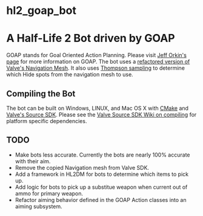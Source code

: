 # hl2_goap_bot
# A Half-Life 2 Bot driven by GOAP #

GOAP stands for Goal Oriented Action Planning.  Please visit [Jeff Orkin's page](http://alumni.media.mit.edu/~jorkin/goap.html) for more information on GOAP.  The bot uses a [refactored version of Valve's Navigation Mesh](taiyungwang/valve_source_plugin_navmesh).  It also uses [Thompson sampling](https://en.wikipedia.org/wiki/Thompson_sampling) to determine which Hide spots from the navigation mesh to use. 

## Compiling the Bot ##
The bot can be built  on Windows, LINUX, and Mac OS X with [CMake](https://cmake.org/) and [Valve's Source SDK](alliedmodders/hl2sdk).  Please see the [Valve Source SDK Wiki on compiling](https://developer.valvesoftware.com/wiki/Source_SDK_2013) for platform specific dependencies.
## TODO ##
* Make bots less accurate.  Currently the bots are nearly 100% accurate with their aim.  
* Remove the copied Navigation mesh from Valve SDK.
* Add a framework in HL2DM for bots to determine which items to pick up.
* Add logic for bots to pick up a substitue weapon when current out of ammo for primary weapon.
* Refactor aiming behavior defined in the GOAP Action classes into an aiming subsystem.
